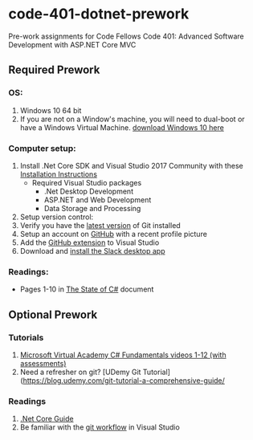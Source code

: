 # code-401-dotnet-prework
Pre-work assignments for Code Fellows Code 401: Advanced Software Development with ASP.NET Core MVC

## Required Prework

### OS:
1. Windows 10 64 bit 
2. If you are not on a Window's machine, you will need to dual-boot or
have a Windows Virtual Machine. [download Windows 10 here](https://www.microsoft.com/en-us/software-download/windows10)

### Computer setup:

1. Install .Net Core SDK and Visual Studio 2017 Community with these [Installation Instructions](https://www.microsoft.com/net/core#windowscmd)
    - Required Visual Studio packages
      - .Net Desktop Development
      - ASP.NET and Web Development
      - Data Storage and Processing
1. Setup version control: 
  1. Verify you have the [latest version](https://git-scm.com/downloads) of Git installed
  1. Setup an account on [GitHub](github.com) with a recent profile picture
  1. Add the [GitHub extension](https://visualstudio.github.com/) to Visual Studio
1. Download and [install the Slack desktop app](https://slack.com/downloads/)
  

### Readings:
- Pages 1-10 in [The State of C#](cs.pdf) document 

## Optional Prework

### Tutorials
1. [Microsoft Virtual Academy C# Fundamentals videos 1-12 (with assessments)](https://mva.microsoft.com/en-us/training-courses/c-fundamentals-for-absolute-beginners-16169)
1. Need a refresher on git? [UDemy Git Tutorial](https://blog.udemy.com/git-tutorial-a-comprehensive-guide/

### Readings

1. [.Net Core Guide](https://docs.microsoft.com/en-us/dotnet/core/)
1. Be familiar with the [git workflow](https://www.visualstudio.com/en-us/docs/git/tutorial/gitworkflow) in Visual Studio
